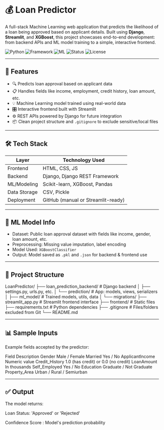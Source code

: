 # 💰 Loan Predictor

A full-stack Machine Learning web application that predicts the likelihood of a loan being approved based on applicant details. Built using **Django**, **Streamlit**, and **XGBoost**, this project showcases end-to-end development: from backend APIs and ML model training to a simple, interactive frontend.

![Python](https://img.shields.io/badge/Python-3.10+-blue?logo=python)
![Framework](https://img.shields.io/badge/Framework-Django%20%7C%20Streamlit-orange?logo=django)
![ML](https://img.shields.io/badge/Model-XGBoost-brightgreen?logo=machinelearning)
![Status](https://img.shields.io/badge/Status-Active-green)
![License](https://img.shields.io/badge/License-MIT-lightgrey)

---

## 📌 Features

- 🔍 Predicts loan approval based on applicant data
- 📋 Handles fields like income, employment, credit history, loan amount, etc.
- 💡 Machine Learning model trained using real-world data
- 🎛️ Interactive frontend built with Streamlit
- ⚙️ REST APIs powered by Django for future integration
- 📦 Clean project structure and `.gitignore` to exclude sensitive/local files

---

## 🛠️ Tech Stack

| Layer        | Technology Used                      |
|--------------|---------------------------------------|
| Frontend     | HTML, CSS, JS                        |
| Backend      | Django, Django REST Framework        |
| ML/Modeling  | Scikit-learn, XGBoost, Pandas        |
| Data Storage | CSV, Pickle                          |
| Deployment   | GitHub (manual or Streamlit-ready)   |

---

## 🧠 ML Model Info

- Dataset: Public loan approval dataset with fields like income, gender, loan amount, etc.
- Preprocessing: Missing value imputation, label encoding
- Model Used: `XGBoostClassifier`
- Output: Model saved as `.pkl` and `.json` for backend & frontend use

---

## 📂 Project Structure

LoanPredictor/
├── loan_prediction_backend/ # Django backend
│ ├── settings.py, urls.py, etc.
│ └── prediction/ # App: models, views, serializers
│ ├── ml_model/ # Trained models, utils, data
│ └── migrations/
├── streamlit_app.py # Streamlit frontend interface
├── frontend/ # Static files 
├── requirements.txt # Python dependencies
├── .gitignore # Files/folders excluded from Git
└── README.md

---

##  📊 Sample Inputs
Example fields accepted by the predictor:

Field	Description
Gender	Male / Female
Married	Yes / No
ApplicantIncome	Numeric value
Credit_History	1.0 (has credit) or 0.0 (no credit)
LoanAmount	In thousands
Self_Employed	Yes / No
Education	Graduate / Not Graduate
Property_Area	Urban / Rural / Semiurban

---

## ✅ Output
The model returns:

Loan Status: 'Approved' or 'Rejected'

Confidence Score : Model's prediction probability
